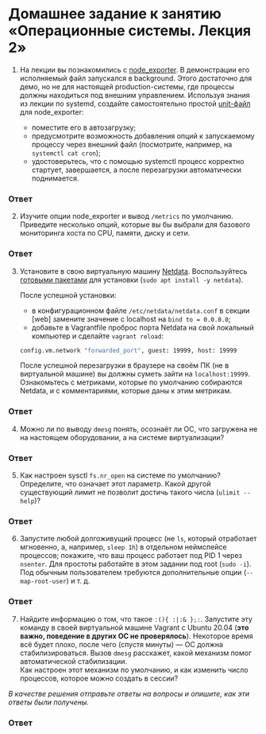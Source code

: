 # Домашнее задание к занятию «Операционные системы. Лекция 2»


1. На лекции вы познакомились с [node_exporter](https://github.com/prometheus/node_exporter/releases). В демонстрации его исполняемый файл запускался в background. Этого достаточно для демо, но не для настоящей production-системы, где процессы должны находиться под внешним управлением. Используя знания из лекции по systemd, создайте самостоятельно простой [unit-файл](https://www.freedesktop.org/software/systemd/man/systemd.service.html) для node_exporter:

    * поместите его в автозагрузку;
    * предусмотрите возможность добавления опций к запускаемому процессу через внешний файл (посмотрите, например, на `systemctl cat cron`);
    * удостоверьтесь, что с помощью systemctl процесс корректно стартует, завершается, а после перезагрузки автоматически поднимается.

### Ответ



2. Изучите опции node_exporter и вывод `/metrics` по умолчанию. Приведите несколько опций, которые вы бы выбрали для базового мониторинга хоста по CPU, памяти, диску и сети.

### Ответ



3. Установите в свою виртуальную машину [Netdata](https://github.com/netdata/netdata). Воспользуйтесь [готовыми пакетами](https://packagecloud.io/netdata/netdata/install) для установки (`sudo apt install -y netdata`). 
   
   После успешной установки:
   
    * в конфигурационном файле `/etc/netdata/netdata.conf` в секции [web] замените значение с localhost на `bind to = 0.0.0.0`;
    * добавьте в Vagrantfile проброс порта Netdata на свой локальный компьютер и сделайте `vagrant reload`:

    ```bash
    config.vm.network "forwarded_port", guest: 19999, host: 19999
    ```

    После успешной перезагрузки в браузере на своём ПК (не в виртуальной машине) вы должны суметь зайти на `localhost:19999`. Ознакомьтесь с метриками, которые по умолчанию собираются Netdata, и с комментариями, которые даны к этим метрикам.

### Ответ



4. Можно ли по выводу `dmesg` понять, осознаёт ли ОС, что загружена не на настоящем оборудовании, а на системе виртуализации?

### Ответ



5. Как настроен sysctl `fs.nr_open` на системе по умолчанию? Определите, что означает этот параметр. Какой другой существующий лимит не позволит достичь такого числа (`ulimit --help`)?

### Ответ



6. Запустите любой долгоживущий процесс (не `ls`, который отработает мгновенно, а, например, `sleep 1h`) в отдельном неймспейсе процессов; покажите, что ваш процесс работает под PID 1 через `nsenter`. Для простоты работайте в этом задании под root (`sudo -i`). Под обычным пользователем требуются дополнительные опции (`--map-root-user`) и т. д.

### Ответ



7. Найдите информацию о том, что такое `:(){ :|:& };:`. Запустите эту команду в своей виртуальной машине Vagrant с Ubuntu 20.04 (**это важно, поведение в других ОС не проверялось**). Некоторое время всё будет плохо, после чего (спустя минуты) — ОС должна стабилизироваться. Вызов `dmesg` расскажет, какой механизм помог автоматической стабилизации.  
Как настроен этот механизм по умолчанию, и как изменить число процессов, которое можно создать в сессии?

*В качестве решения отправьте ответы на вопросы и опишите, как эти ответы были получены.*


### Ответ


